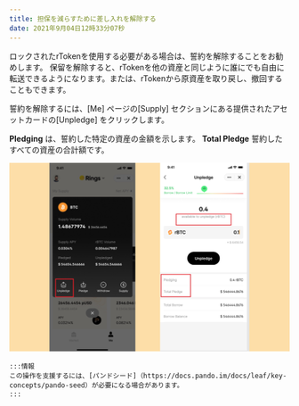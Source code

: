 ```yaml
---
title: 担保を減らすために差し入れを解除する
date: 2021年9月04日12時33分07秒
---
```


ロックされたrTokenを使用する必要がある場合は、誓約を解除することをお勧めします。 保留を解除すると、rTokenを他の資産と同じように誰にでも自由に転送できるようになります。または、rTokenから原資産を取り戻し、撤回することもできます。

誓約を解除するには、[Me] ページの[Supply] セクションにある提供されたアセットカードの[Unpledge] をクリックします。

**Pledging** は、誓約した特定の資産の金額を示します。 **Total Pledge** 誓約したすべての資産の合計額です。

![](../assets/unpledge1.jpg)

````mdx-code-block
:::情報
この操作を支援するには、[パンドシード]（https://docs.pando.im/docs/leaf/key-concepts/pando-seed）が必要になる場合があります。
:::
````
